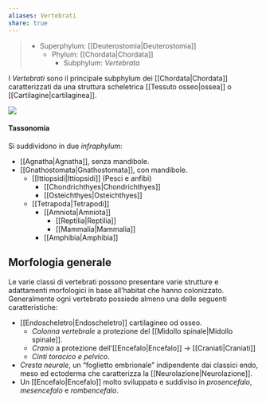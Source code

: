 ```yaml
---
aliases: Vertebrati
share: true
---
```

> - Superphylum: [[Deuterostomia|Deuterostomia]]
> 	- Phylum: [[Chordata|Chordata]]
> 		- Subphylum: *Vertebrata*

I *Vertebrati* sono il principale subphylum dei [[Chordata|Chordata]] caratterizzati da una struttura scheletrica [[Tessuto osseo|ossea]] o [[Cartilagine|cartilaginea]].

![](6f955a7ffbc529230fe4f591bfe567e9_MD5%201.png)

#### Tassonomia
Si suddividono in due *infraphylum*:
- [[Agnatha|Agnatha]], senza mandibole.
- [[Gnathostomata|Gnathostomata]], con mandibole.
	- [[Ittiopsidi|Ittiopsidi]] (Pesci e anfibi)
		- [[Chondrichthyes|Chondrichthyes]]
		- [[Osteichthyes|Osteichthyes]]
	- [[Tetrapoda|Tetrapodi]]
		- [[Amniota|Amniota]]
			- [[Reptilia|Reptilia]]
			- [[Mammalia|Mammalia]]
		- [[Amphibia|Amphibia]]
## Morfologia generale
Le varie classi di vertebrati possono presentare varie strutture e adattamenti morfologici in base all’habitat che hanno colonizzato.
Generalmente ogni vertebrato possiede almeno una delle seguenti caratteristiche:
- [[Endoscheletro|Endoscheletro]] cartilagineo od osseo.
	- *Colonna vertebrale* a protezione del [[Midollo spinale|Midollo spinale]].
	- *Cranio* a protezione dell’[[Encefalo|Encefalo]] → [[Craniati|Craniati]]
	- *Cinti toracico e pelvico*.
- *Cresta neurale*, un “foglietto embrionale” indipendente dai classici endo, meso ed ectoderma che caratterizza la [[Neurolazione|Neurolazione]].
- Un [[Encefalo|Encefalo]] molto sviluppato e suddiviso in *prosencefalo*, *mesencefalo* e *rombencefalo*.